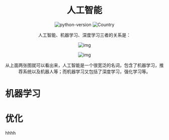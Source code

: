 <h1 align="center">人工智能</h1>
<div align="center">

![python-version](https://img.shields.io/badge/python-3.7-blue) ![Country](https://img.shields.io/badge/country-China-red)

人工智能、机器学习、深度学习三者的关系是：

 ![img](https://pic2.zhimg.com/80/v2-58d18a0c7a5c04fe66498929268425e7_hd.jpg) 

 ![img](https://pic1.zhimg.com/80/v2-e358e127afbe5963f5b8622e2dd5b49f_hd.jpg) 

从上面两张图就可以看出来，人工智能是一个很宽泛的名词，包含了机器学习，推荐系统以及机器人等；而机器学习又包括了深度学习，强化学习等。

</div>


# 机器学习



# 优化
hhhh







